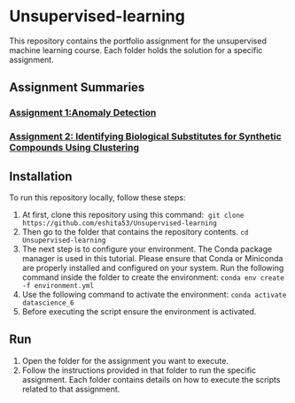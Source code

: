 # Unsupervised-learning
This repository contains the portfolio assignment for the unsupervised machine learning course. Each folder holds the solution for a specific assignment.
## Assignment Summaries
### [Assignment 1:Anomaly Detection](https://github.com/eshita53/Unsupervised-learning/blob/main/Anomaly_detection/README.md#anomaly-detection)

### [Assignment 2: Identifying Biological Substitutes for Synthetic Compounds Using Clustering](https://github.com/eshita53/Unsupervised-learning/tree/main/chemical_assignments#identifying-biological-substitutes-for-synthetic-compounds-using-clustering)

## Installation 
To run this repository locally, follow these steps:
1. At first, clone this repository using this command: 
`git clone https://github.com/eshita53/Unsupervised-learning`
2. Then go to the folder that contains the repository contents.
`cd Unsupervised-learning`
3. The next step is to configure your environment. The Conda package manager is used in this tutorial. Please ensure that Conda or Miniconda are properly installed and configured on your system.
Run the following command inside the folder to create the environment:
`conda env create -f environment.yml`
4. Use the following command to activate the environment:
`conda activate datascience_6`
5. Before executing the script ensure the environment is activated.

## Run
1. Open the folder for the assignment you want to execute.
2. Follow the instructions provided in that folder to run the specific assignment. Each folder contains details on how to execute the scripts related to that assignment.






